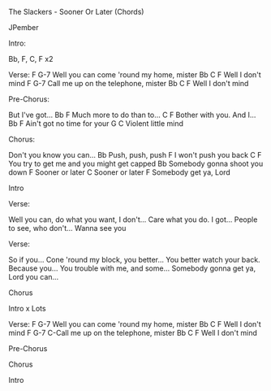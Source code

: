 The Slackers - Sooner Or Later (Chords)


JPember


Intro:

Bb, F, C, F x2


Verse:
              F              G-7
Well you can come 'round my home, mister
Bb     C        F
  Well I don't mind
F                    G-7
  Call me up on the telephone, mister
Bb     C        F
  Well I don't mind


Pre-Chorus:

But I've got...
Bb              F
  Much more to do than to...
C              F
  Bother with you. And I...
Bb              F
  Ain't got no time for your
 G              C
Violent little mind


Chorus:

Don't you know you can...
Bb
Push, push, push
       F
I won't push you back
     C                     F
You try to get me and you might get capped
     Bb
Somebody gonna shoot you down
F
  Sooner or later
C
  Sooner or later
F
  Somebody get ya, Lord


Intro

Verse:

Well you can, do what you want, I don't...
Care what you do. I got...
People to see, who don't...
Wanna see you


Verse:

So if you...
Cone 'round my block, you better...
You better watch your back. Because you...
You trouble with me, and some...
Somebody gonna get ya, Lord you can...

Chorus

Intro x Lots


Verse:
              F              G-7
Well you can come 'round my home, mister
Bb     C        F
  Well I don't mind
F                      G-7
  C-Call me up on the telephone, mister
Bb     C        F
  Well I don't mind


Pre-Chorus

Chorus

Intro